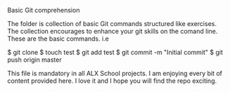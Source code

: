 Basic Git comprehension


The folder is collection of basic Git commands structured like exercises. The 
collection encourages to enhance your git skills on the comand line. These are the 
basic commands. i.e 

$ git clone <repo>
$ touch test
$ git add test
$ git commit -m "Initial commit"
$ git push origin master

This file is mandatory in all ALX School projects. I am enjoying every bit of content provided here. I love it and I hope you will find the repo exciting.


